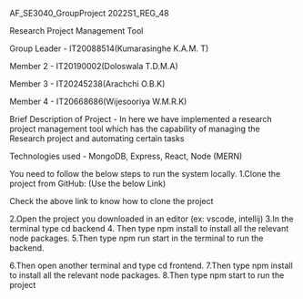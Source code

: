 AF_SE3040_GroupProject 2022S1_REG_48

Research Project Management Tool

Group Leader - IT20088514(Kumarasinghe K.A.M. T)

Member 2 - IT20190002(Doloswala T.D.M.A)

Member 3 - IT20245238(Arachchi O.B.K)

Member 4 - IT20668686(Wijesooriya W.M.R.K)

Brief Description of Project - In here we have implemented a research project management tool which has the capability of managing the Research project and automating certain tasks

Technologies used - MongoDB, Express, React, Node (MERN)


You need to follow the below steps to run the system locally.
1.Clone the project from GitHub: (Use the below Link)

Check the above link to know how to clone the project

2.Open the project you downloaded in an editor (ex: vscode, intellij)
3.In the terminal type cd backend
4. Then type npm install to install all the relevant node packages.
5.Then type npm run start in the terminal to run the backend.

6.Then open another terminal and type cd frontend.
7.Then type npm install to install all the relevant node packages.
8.Then type npm start to run the project
